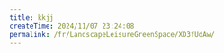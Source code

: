 ```yaml
---
title: kkjj
createTime: 2024/11/07 23:24:08
permalink: /fr/LandscapeLeisureGreenSpace/XD3fUdAw/
---
```

